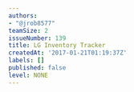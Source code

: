 ```yaml
---
authors:
- "@jrob8577"
teamSize: 2
issueNumber: 139
title: LG Inventory Tracker
createdAt: '2017-01-21T01:19:37Z'
labels: []
published: false
level: NONE
---
```







[mit-license]: https://opensource.org/licenses/MIT

